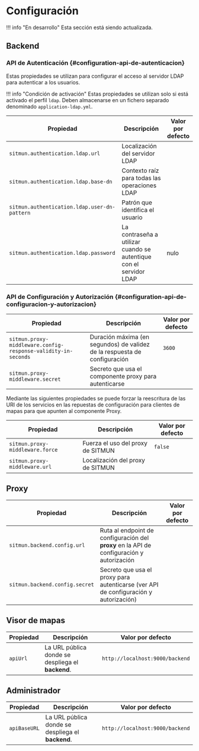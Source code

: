 # Configuración

!!! info "En desarrollo"
    Esta sección está siendo actualizada.

## Backend

### API de Autenticación {#configuration-api-de-autenticacion}

Estas propiedades se utilizan para configurar el acceso al servidor LDAP para autenticar a los usuarios.

!!! info "Condición de activación"
    Estas propiedades se utilizan solo si está activado el perfil `ldap`.
    Deben almacenarse en un fichero separado denominado `application-ldap.yml`.

| Propiedad                                    | Descripción                                                               | Valor por defecto |
|----------------------------------------------|---------------------------------------------------------------------------|-------------------|
| `sitmun.authentication.ldap.url`             | Localización del servidor LDAP                                            |                   |
| `sitmun.authentication.ldap.base-dn`         | Contexto raíz para todas las operaciones LDAP                             |                   |
| `sitmun.authentication.ldap.user-dn-pattern` | Patrón que identifica el usuario                                          |                   |
| `sitmun.authentication.ldap.password`        | La contraseña a utilizar cuando se autentique con el servidor LDAP        | nulo              |

### API de Configuración y Autorización {#configuration-api-de-configuracion-y-autorizacion}

| Propiedad                                                 | Descripción                                                        | Valor por defecto |
|-----------------------------------------------------------|--------------------------------------------------------------------|-------------------|
| `sitmun.proxy-middleware.config-response-validity-in-seconds` | Duración máxima (en segundos) de validez de la respuesta de configuración | `3600`            |
| `sitmun.proxy-middleware.secret`                          | Secreto que usa el componente proxy para autenticarse               |                   |

Mediante las siguientes propiedades se puede forzar la reescritura de las URI de los servicios en las repuestas de
configuración para clientes de mapas para que apunten al componente Proxy.

| Propiedad                         | Descripción                       | Valor por defecto |
|-----------------------------------|-----------------------------------|-------------------|
| `sitmun.proxy-middleware.force`   | Fuerza el uso del proxy de SITMUN | `false`           |
| `sitmun.proxy-middleware.url`     | Localización del proxy de SITMUN  |                   |

## Proxy

| Propiedad                                 | Descripción                                                                                                                | Valor por defecto |
|-------------------------------------------|----------------------------------------------------------------------------------------------------------------------------|-------------------|
| `sitmun.backend.config.url`               | Ruta al endpoint de configuración del **proxy** en la API de configuración y autorización                                  |                   |
| `sitmun.backend.config.secret`            | Secreto que usa el proxy para autenticarse (ver API de configuración y autorización)                                       |                   |

## Visor de mapas

| Propiedad | Descripción                                       | Valor por defecto               |
|-----------|---------------------------------------------------|---------------------------------|
| `apiUrl`  | La URL pública donde se despliega el **backend**. | `http://localhost:9000/backend` |

## Administrador

| Propiedad    | Descripción                                       | Valor por defecto                |
|--------------|---------------------------------------------------|----------------------------------|
| `apiBaseURL` | La URL pública donde se despliega el **backend**. | `http://localhost:9000/backend`  |
